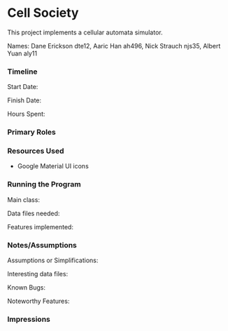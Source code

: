 Cell Society
====

This project implements a cellular automata simulator.

Names: Dane Erickson dte12, Aaric Han ah496, Nick Strauch njs35, Albert Yuan aly11 


### Timeline

Start Date: 

Finish Date: 

Hours Spent:

### Primary Roles


### Resources Used

- Google Material UI icons


### Running the Program

Main class:

Data files needed: 

Features implemented:



### Notes/Assumptions

Assumptions or Simplifications:

Interesting data files:

Known Bugs:

Noteworthy Features:


### Impressions

